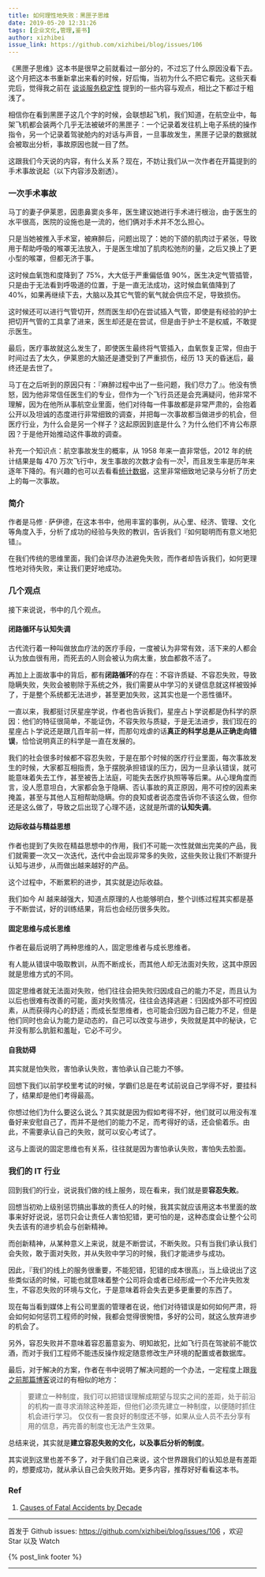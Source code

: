 ```yaml
---
title: 如何理性地失败：黑匣子思维
date: 2019-05-20 12:31:26
tags: [企业文化,管理,鉴书]
author: xizhibei
issue_link: https://github.com/xizhibei/blog/issues/106
---
```

<!-- en_title: how-to-fail-black-box-thinking -->

《黑匣子思维》这本书是很早之前就看过一部分的，不过忘了什么原因没看下去。这个月把这本书重新拿出来看的时候，好后悔，当初为什么不把它看完。这些天看完后，觉得我之前在 [谈谈服务稳定性][service-stability] 提到的一些内容与观点，相比之下都过于粗浅了。

相信你在看到黑匣子这几个字的时候，会联想起飞机，我们知道，在航空业中，每架飞机都会装两个几乎无法被破坏的黑匣子：一个记录着发往机上电子系统的操作指令，另一个记录着驾驶舱内的对话与声音，一旦事故发生，黑匣子记录的数据就会被取出分析，事故原因也就一目了然。

这跟我们今天说的内容，有什么关系？现在，不妨让我们从一次作者在开篇提到的手术事故说起（以下内容涉及剧透）。

<!-- more -->

### 一次手术事故

马丁的妻子伊莱恩，因患鼻窦炎多年，医生建议她进行手术进行根治，由于医生的水平很高，医院的设施也是一流的，他们俩对手术并不怎么担心。

只是当她被推入手术室，被麻醉后，问题出现了：她的下颌的肌肉过于紧张，导致用于帮助呼吸的喉罩无法放入，于是医生增加了肌肉松弛剂的量，之后又换上了更小型的喉罩，但都无济于事。

这时候血氧饱和度降到了 75%，大大低于严重偏低值 90%，医生决定气管插管，只是由于无法看到呼吸道的位置，于是一直无法成功，这时候血氧值降到了 40%，如果再继续下去，大脑以及其它气管的氧气就会供应不足，导致损伤。

这时候还可以进行气管切开，然而医生却仍在尝试插入气管，即使是有经验的护士把切开气管的工具拿了进来，医生却还是在尝试，但是由于护士不是权威，不敢提示医生。

最后，医疗事故就这么发生了，即使医生最终将气管插入，血氧恢复正常，但由于时间过去了太久，伊莱恩的大脑还是遭受到了严重损伤，经历 13 天的昏迷后，最终还是去世了。

马丁在之后听到的原因只有：『麻醉过程中出了一些问题，我们尽力了』。他没有愤怒，因为他非常信任医生们的专业，但作为一个飞行员还是会充满疑问，他非常不理解，因为在他所从事航空业里面，他们对待每一件事故都是非常严肃的，会抱着公开以及坦诚的态度进行非常细致的调查，并把每一次事故都当做进步的机会，但医疗行业，为什么会是另一个样子？这起原因到底是什么？为什么他们不肯公布原因？于是他开始推动这件事故的调查。

补充一个知识点：航空事故发生的概率，从 1958 年来一直非常低，2012 年的统计结果是每 470 万次飞行中，发生事故的次数才会有一次<sup>[1]</sup>，而且发生率是历年来逐年下降的。有兴趣的也可以去看看[统计数据][1]，这里非常细致地记录与分析了历史上的每一次事故。

### 简介

作者是马修 · 萨伊德，在这本书中，他用丰富的事例，从心里、经济、管理、文化等角度入手，分析了成功的经验与失败的教训，告诉我们『如何聪明而有意义地犯错』。

在我们传统的思维里面，我们会详尽办法避免失败，而作者却告诉我们，如何更理性地对待失败，来让我们更好地成功。

### 几个观点

接下来说说，书中的几个观点。

#### 闭路循环与认知失调

古代流行着一种叫做放血疗法的医疗手段，一度被认为非常有效，活下来的人都会认为放血很有用，而死去的人则会被认为病太重，放血都救不活了。

再加上上面故事中的背后，都有**闭路循环**的存在：不容许质疑、不容忍失败，导致隐瞒失败，失败会被剔除于系统之外，我们需要从中学习的关键信息就这样被毁掉了，于是整个系统都无法进步，甚至更加失败，这其实也是一个恶性循环。

一直以来，我都挺讨厌星座学说，作者也告诉我们，星座占卜学说都是伪科学的原因：他们的特征很简单，不能证伪，不容失败与质疑，于是无法进步，我们现在的星座占卜学说还是跟几百年前一样，而那句戏虐的话**真正的科学总是从正确走向错误**，恰恰说明真正的科学是一直在发展的。

我们的社会很多时候都不容忍失败，于是在那个时候的医疗行业里面，每次事故发生的时候，大家都互相指责，急于摆脱承担错误的压力，因为一旦承认错误，就可能意味着失去工作，甚至被告上法庭，可能失去医疗执照等等后果。从心理角度而言，没人愿意坦白，大家都会急于隐瞒、否认事故的真正原因，用不可控的因素来掩盖，甚至与其他人互相帮助隐瞒。你的良知或者说态度告诉你不该这么做，但你还是这么做了，导致之后出现了心理不适，这就是所谓的**认知失调**。

#### 边际收益与精益思想

作者也提到了失败在精益思想中的作用，我们不可能一次性就做出完美的产品，我们就需要一次又一次迭代，迭代中会出现非常多的失败，这些失败让我们不断提升认知与进步，从而做出越来越好的产品。

这个过程中，不断累积的进步，其实就是边际收益。

我们如今 AI 越来越强大，知道点原理的人也能够明白，整个训练过程其实都是基于不断尝试，好的训练结果，背后也会经历很多失败。

#### 固定思维与成长思维

作者在最后说明了两种思维的人，固定思维者与成长思维者。

有人能从错误中吸取教训，从而不断成长，而其他人却无法面对失败，这其中原因就是思维方式的不同。

固定思维者就无法面对失败，他们往往会把失败归因成自己的能力不足，而且认为以后也很难有改善的可能，面对失败情况，往往会选择逃避：归因成外部不可控因素，从而获得内心的舒适；而成长型思维者，也可能会归因为自己能力不足，但是他们同时也会认为能力是动态的，自己可以改变与进步，失败就是其中的秘诀，它并没有那么肮脏和羞耻，它必不可少。

#### 自我妨碍

其实就是怕失败，害怕承认失败，害怕承认自己能力不够。

回想下我们以前学校里考试的时候，学霸们总是在考试前说自己学得不好，要挂科了，结果却是他们考得最高。

你想过他们为什么要这么说么？其实就是因为假如考得不好，他们就可以用没有准备好来安慰自己了，而并不是他们的能力不足，而考得好的话，还会偷着乐。由此，不需要承认自己的失败，就可以安心考试了。

这与上面说的固定思维也有关系，往往就是因为害怕承认失败，害怕失去脸面。

### 我们的 IT 行业

回到我们的行业，说说我们做的线上服务，现在看来，我们就是要**容忍失败**。

回想当初劝上级别惩罚搞出事故的责任人的时候，我其实就应该用这本书里面的故事来好好说说，惩罚只会让责任人害怕犯错，更可怕的是，这种态度会让整个公司失去该有的进步机会与创新精神。

而创新精神，从某种意义上来说，就是不断尝试，不断失败。只有当我们承认我们会失败，敢于面对失败，并从失败中学习的时候，我们才能进步与成功。

因此，『我们的线上的服务很重要，不能犯错，犯错的成本很高』，当上级说出了这些类似话的时候，可能也就意味着整个公司将会或者已经形成一个不允许失败发生，不容忍失败的环境与文化，于是意味着将会失去更多更重要的东西了。

现在每当看到媒体上有公司里面的管理者在说，他们对待错误是如何如何严肃，将会如何如何惩罚工程师的时候，我都会觉得很惋惜，多好的公司，就这么放弃进步的机会了。

另外，容忍失败并不意味着容忍蓄意妄为、明知故犯，比如飞行员在驾驶前不能饮酒，而对于我们工程师不能违反操作规定随意修改生产环境的配置或者数据库。

最后，对于解决的方案，作者在书中说明了解决问题的一个办法，一定程度上跟[我之前那篇博客][service-stability]说过的有相似的地方：

> 要建立一种制度，我们可以把错误理解成期望与现实之间的差距，处于前沿的机构一直寻求消除这种差距，但他们必须先建立一种制度，以便随时抓住机会进行学习。
> 仅仅有一套良好的制度还不够，如果从业人员不去分享有用的信息，再完善的制度也无法产生效果。

总结来说，其实就是**建立容忍失败的文化，以及事后分析的制度**。

其实说到这里也差不多了，对于我们自己来说，这个世界跟我们的认知总是有差距的，想要成功，就从承认自己会失败开始。更多内容，推荐好好看看这本书。

### Ref

1.  [Causes of Fatal Accidents by Decade][1]

[1]: http://planecrashinfo.com/cause.htm

[service-stability]: https://github.com/xizhibei/blog/issues/76


***
首发于 Github issues: https://github.com/xizhibei/blog/issues/106 ，欢迎 Star 以及 Watch

{% post_link footer %}
***